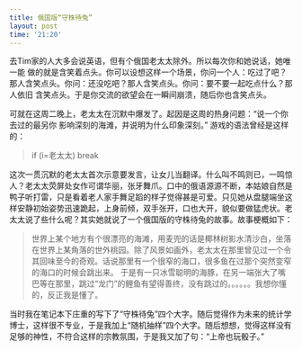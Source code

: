```yaml
---
title: 俄国版“守株待兔”
layout: post
time: '21:20'
---
```


去Tim家的人大多会说英语，但有个俄国老太太除外。所以每次你和她说话，她唯一能 做的就是含笑着点头。你可以设想这样一个场景，你问一个人：吃过了吧？那人含笑点头。你问：还没吃吧？那人含笑点头。你问：要不要一起吃点什么？那人依旧 含笑点头。于是你交流的欲望会在一瞬间崩溃，随后你也含笑点头。
<!--more-->

可就在这周二晚上，老太太在沉默中爆发了。起因是这周的热身问题：“说一个你去过的最另你 影响深刻的海滩，并说明为什么印象深刻。” 游戏的语法曾经是这样的：
<blockquote>if (i=老太太) break</blockquote>
这次一贯沉默的老太太首次示意要发言，让女儿当翻译。什么叫不鸣则已，一鸣惊人？老太太荧屏处女作可谓华丽，张牙舞爪。口中的俄语源源不断，本姑娘自然是鸭子听打雷，只是看着老人家手舞足蹈的样子觉得甚是可爱。只见她从盘腿端坐这样安静初始姿势迅速跪起，上身前倾，双手张开，口也大开，貌似要做猛虎状。老太太说了些什么呢？其实她就说了一个俄国版的守株待兔的故事。故事梗概如下：
<blockquote>世界上某个地方有个很漂亮的海滩，用麦兜的话是椰林树影水清沙白，坐落在世界上某角落的世外桃园。除了风景如画外，老太太在那里曾见过一个令其回味至今的奇观。话说那里有一个很窄的海口，很多鱼在过那个突然变窄的海口的时候会跳出来。 于是有一只冰雪聪明的海豚，在另一端张大了嘴巴等在那里，跳过“龙门”的鲤鱼有望得善终，没有跳过的。。。。。。我想你懂的，反正我是懂了。</blockquote>
当时我在笔记本下庄重的写下了“守株待兔”四个大字。随后觉得作为未来的统计学博士，这样很不专业，于是我加上“随机抽样”四个大字。随后想想，觉得这样没有足够的神性，不符合这样的宗教氛围，于是我又加了句：“上帝也玩骰子。”